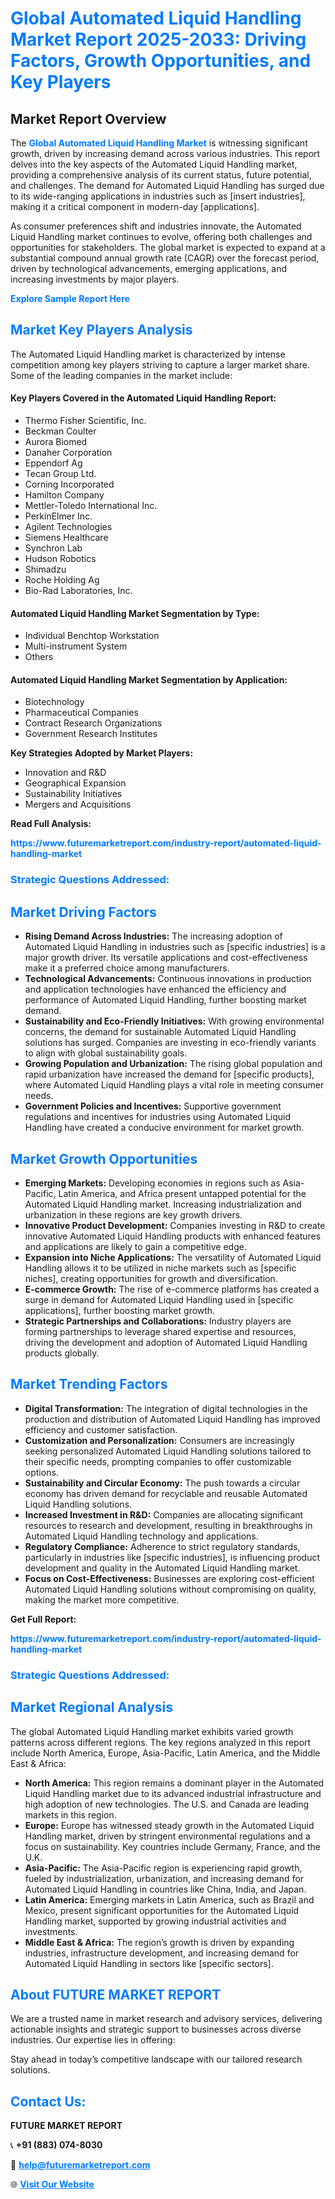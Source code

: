 <h1 style="color: #007BFF;">Global Automated Liquid Handling Market Report 2025-2033: Driving Factors, Growth Opportunities, and Key Players</h1>

<section id="overview">
<h2>Market Report Overview</h2>
<p>The <a href="https://www.futuremarketreport.com/industry-report/automated-liquid-handling-market" style="color: #007BFF; text-decoration: none;"><strong>Global Automated Liquid Handling Market</strong></a> is witnessing significant growth, driven by increasing demand across various industries. This report delves into the key aspects of the Automated Liquid Handling market, providing a comprehensive analysis of its current status, future potential, and challenges. The demand for Automated Liquid Handling has surged due to its wide-ranging applications in industries such as [insert industries], making it a critical component in modern-day [applications].</p>
<p>As consumer preferences shift and industries innovate, the Automated Liquid Handling market continues to evolve, offering both challenges and opportunities for stakeholders. The global market is expected to expand at a substantial compound annual growth rate (CAGR) over the forecast period, driven by technological advancements, emerging applications, and increasing investments by major players.</p>
</section>

<section id="overview">
<p><a href="https://www.futuremarketreport.com/request-sample/reportId=108732" style="color: #007BFF; text-decoration: none;"><strong>Explore Sample Report Here</strong></a></p>
</section>

<section id="key-players">
<h2 style="color: #007BFF;">Market Key Players Analysis</h2>
<p>The Automated Liquid Handling market is characterized by intense competition among key players striving to capture a larger market share. Some of the leading companies in the market include:</p>
<h4>Key Players Covered in the Automated Liquid Handling Report:</h4>
<ul><li>Thermo Fisher Scientific, Inc.</li><li>Beckman Coulter</li><li>Aurora Biomed</li><li>Danaher Corporation</li><li>Eppendorf Ag</li><li>Tecan Group Ltd.</li><li>Corning Incorporated</li><li>Hamilton Company</li><li>Mettler-Toledo International Inc.</li><li>PerkinElmer Inc.</li><li>Agilent Technologies</li><li>Siemens Healthcare</li><li>Synchron Lab</li><li>Hudson Robotics</li><li>Shimadzu</li><li>Roche Holding Ag</li><li>Bio-Rad Laboratories, Inc.</li></ul>
<h4>Automated Liquid Handling Market Segmentation by Type:</h4>
<ul><li>Individual Benchtop Workstation</li><li>Multi-instrument System</li><li>Others</li></ul>

<h4>Automated Liquid Handling Market Segmentation by Application:</h4>
<ul><li>Biotechnology</li><li>Pharmaceutical Companies</li><li>Contract Research Organizations</li><li>Government Research Institutes</li></ul>
<p><strong>Key Strategies Adopted by Market Players:</strong></p>
<ul>
<li>Innovation and R&D</li>
<li>Geographical Expansion</li>
<li>Sustainability Initiatives</li>
<li>Mergers and Acquisitions</li>
</ul>
</section>

<section>
<p><strong>Read Full Analysis: </strong></p><a href="https://www.futuremarketreport.com/industry-report/automated-liquid-handling-market" style="color: #007BFF; text-decoration: none;"><strong>https://www.futuremarketreport.com/industry-report/automated-liquid-handling-market</strong></a>
<h3 style="color: #007BFF;">Strategic Questions Addressed:</h3>
</section>

<section id="driving-factors">
<h2 style="color: #007BFF;">Market Driving Factors</h2>
<ul>
<li><strong>Rising Demand Across Industries:</strong> The increasing adoption of Automated Liquid Handling in industries such as [specific industries] is a major growth driver. Its versatile applications and cost-effectiveness make it a preferred choice among manufacturers.</li>
<li><strong>Technological Advancements:</strong> Continuous innovations in production and application technologies have enhanced the efficiency and performance of Automated Liquid Handling, further boosting market demand.</li>
<li><strong>Sustainability and Eco-Friendly Initiatives:</strong> With growing environmental concerns, the demand for sustainable Automated Liquid Handling solutions has surged. Companies are investing in eco-friendly variants to align with global sustainability goals.</li>
<li><strong>Growing Population and Urbanization:</strong> The rising global population and rapid urbanization have increased the demand for [specific products], where Automated Liquid Handling plays a vital role in meeting consumer needs.</li>
<li><strong>Government Policies and Incentives:</strong> Supportive government regulations and incentives for industries using Automated Liquid Handling have created a conducive environment for market growth.</li>
</ul>
</section>

<section id="growth-opportunities">
<h2 style="color: #007BFF;">Market Growth Opportunities</h2>
<ul>
<li><strong>Emerging Markets:</strong> Developing economies in regions such as Asia-Pacific, Latin America, and Africa present untapped potential for the Automated Liquid Handling market. Increasing industrialization and urbanization in these regions are key growth drivers.</li>
<li><strong>Innovative Product Development:</strong> Companies investing in R&D to create innovative Automated Liquid Handling products with enhanced features and applications are likely to gain a competitive edge.</li>
<li><strong>Expansion into Niche Applications:</strong> The versatility of Automated Liquid Handling allows it to be utilized in niche markets such as [specific niches], creating opportunities for growth and diversification.</li>
<li><strong>E-commerce Growth:</strong> The rise of e-commerce platforms has created a surge in demand for Automated Liquid Handling used in [specific applications], further boosting market growth.</li>
<li><strong>Strategic Partnerships and Collaborations:</strong> Industry players are forming partnerships to leverage shared expertise and resources, driving the development and adoption of Automated Liquid Handling products globally.</li>
</ul>
</section>

<section id="trending-factors">
<h2 style="color: #007BFF;">Market Trending Factors</h2>
<ul>
<li><strong>Digital Transformation:</strong> The integration of digital technologies in the production and distribution of Automated Liquid Handling has improved efficiency and customer satisfaction.</li>
<li><strong>Customization and Personalization:</strong> Consumers are increasingly seeking personalized Automated Liquid Handling solutions tailored to their specific needs, prompting companies to offer customizable options.</li>
<li><strong>Sustainability and Circular Economy:</strong> The push towards a circular economy has driven demand for recyclable and reusable Automated Liquid Handling solutions.</li>
<li><strong>Increased Investment in R&D:</strong> Companies are allocating significant resources to research and development, resulting in breakthroughs in Automated Liquid Handling technology and applications.</li>
<li><strong>Regulatory Compliance:</strong> Adherence to strict regulatory standards, particularly in industries like [specific industries], is influencing product development and quality in the Automated Liquid Handling market.</li>
<li><strong>Focus on Cost-Effectiveness:</strong> Businesses are exploring cost-efficient Automated Liquid Handling solutions without compromising on quality, making the market more competitive.</li>
</ul>
</section>

<section>
<p><strong>Get Full Report: </strong></p><a href="https://www.futuremarketreport.com/industry-report/automated-liquid-handling-market" style="color: #007BFF; text-decoration: none;"><strong>https://www.futuremarketreport.com/industry-report/automated-liquid-handling-market</strong></a>
<h3 style="color: #007BFF;">Strategic Questions Addressed:</h3>
</section>


<section id="regional-analysis">
<h2 style="color: #007BFF;">Market Regional Analysis</h2>
<p>The global Automated Liquid Handling market exhibits varied growth patterns across different regions. The key regions analyzed in this report include North America, Europe, Asia-Pacific, Latin America, and the Middle East & Africa:</p>
<ul>
<li><strong>North America:</strong> This region remains a dominant player in the Automated Liquid Handling market due to its advanced industrial infrastructure and high adoption of new technologies. The U.S. and Canada are leading markets in this region.</li>
<li><strong>Europe:</strong> Europe has witnessed steady growth in the Automated Liquid Handling market, driven by stringent environmental regulations and a focus on sustainability. Key countries include Germany, France, and the U.K.</li>
<li><strong>Asia-Pacific:</strong> The Asia-Pacific region is experiencing rapid growth, fueled by industrialization, urbanization, and increasing demand for Automated Liquid Handling in countries like China, India, and Japan.</li>
<li><strong>Latin America:</strong> Emerging markets in Latin America, such as Brazil and Mexico, present significant opportunities for the Automated Liquid Handling market, supported by growing industrial activities and investments.</li>
<li><strong>Middle East & Africa:</strong> The region’s growth is driven by expanding industries, infrastructure development, and increasing demand for Automated Liquid Handling in sectors like [specific sectors].</li>
</ul>
</section>

<footer>
<h2 style="color: #007BFF;">About FUTURE MARKET REPORT</h2>
<p>We are a trusted name in market research and advisory services, delivering actionable insights and strategic support to businesses across diverse industries. Our expertise lies in offering:</p>

<p>Stay ahead in today’s competitive landscape with our tailored research solutions.</p>

<h2 style="color: #007BFF;">Contact Us:</h2>
<p><strong>FUTURE MARKET REPORT</strong></p>
<p>📞 <strong>+91 (883) 074-8030</strong></p>
<p>📧 <strong><a href="mailto:help@futuremarketreport.com" style="color: #007BFF;">help@futuremarketreport.com</a></strong></p>
<p>🌐 <strong><a href="https://www.futuremarketreport.com/" style="color: #007BFF;">Visit Our Website</a></strong></p>
</footer>